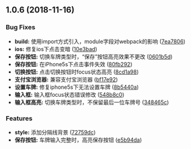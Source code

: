 <a name="1.0.6"></a>
## 1.0.6 (2018-11-16)


### Bug Fixes

* **build:** 使用import方式引入，module字段对webpack的影响 ([7ea7806](https://github.com/liaoyinglong/plate-number-input/commit/7ea7806))
* **ios:** 修复ios下点击变暗 ([10e3bad](https://github.com/liaoyinglong/plate-number-input/commit/10e3bad))
* **保存按钮:** 切换车牌类型时，“保存”按钮高亮效果不更改 ([0601b5d](https://github.com/liaoyinglong/plate-number-input/commit/0601b5d))
* **保存按钮:** 在iPhone5s下点击事件失效 ([80fb292](https://github.com/liaoyinglong/plate-number-input/commit/80fb292))
* **切换按钮:** 点击切换按钮时focus状态高亮 ([8cd1a98](https://github.com/liaoyinglong/plate-number-input/commit/8cd1a98))
* **支付宝浏览器:** 兼容支付宝浏览器 ([bf17e92](https://github.com/liaoyinglong/plate-number-input/commit/bf17e92))
* **设置车牌:** 修复iphone5s下无法设置车牌 ([8b5440a](https://github.com/liaoyinglong/plate-number-input/commit/8b5440a))
* **输入框:** 输入框focus状态错误修改 ([548b8c0](https://github.com/liaoyinglong/plate-number-input/commit/548b8c0))
* **输入框高亮:** 切换车牌类型时，不保留最后一位车牌号 ([348465c](https://github.com/liaoyinglong/plate-number-input/commit/348465c))


### Features

* **style:** 添加分隔线背景 ([72759dc](https://github.com/liaoyinglong/plate-number-input/commit/72759dc))
* **保存按钮:** 车牌输入完整时，高亮保存按钮 ([e5b94da](https://github.com/liaoyinglong/plate-number-input/commit/e5b94da))



